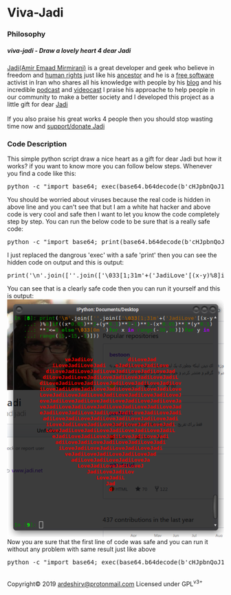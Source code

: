 # Viva-Jadi
<h3>Philosophy</h3>
<h5>viva-jadi - Draw a lovely heart 4 dear Jadi</h5>
<a target="_blank" href="https://github.com/jadijadi">Jadi(Amir Emaad Mirmirani)</a> is a great developer and geek who believe in freedom and <a target="_blank" href="https://en.wikipedia.org/wiki/Human_rights">human rights</a> just like his <a target="_blank" href="https://ardeshirv.github.io/CyrusTheGreat/">ancestor</a> and he is a <a target="_blank" href="https://www.gnu.org/philosophy/free-sw.en.html">free software</a> activist in Iran who shares all his knowledge with people by his <a target="_blank" href="https://jadi.net/">blog</a> and his incredible <a target="_blank" href="https://jadi.net/tag/podcast/">podcast</a> and <a target="_blank" href="https://jadi.net/tag/videocast/">videocast</a>
I praise his approache to help people in our community to make a better society and I developed this project as a little gift for dear <a target="_blank" href="https://github.com/jadijadi">Jadi</a>
<br/><br/>
If you also praise his great works 4 people then you should stop wasting time now and <a target="_blank" href="http://jadi.ir/support-donate/">support/donate Jadi</a>
<br/>
<h3>Code Description</h3>
This simple python script draw a nice heart as a gift for dear Jadi but how it works? if you want to know more you can follow below steps.
Whenever you find a code like this:
<pre>
python -c "import base64; exec(base64.b64decode(b'cHJpbnQoJ1xuJy5qb2luKFsnJy5qb2luKFsnXDAzM1sxOzMxbScrKCdKYWRpTG92ZSdbKHgteSklOF1pZigoeCowLjA1KSoqMisoeSowLjEpKioyLTEpKiozLSh4KjAuMDUpKioyKih5KjAuMSkqKjM8PTAgZWxzZSdcMDMzWzBtICcpZm9yIHggaW4gcmFuZ2UoLTMwLDMwKV0pZm9yIHkgaW4gcmFuZ2UoMTUsLTE1LC0xKV0pKQ=='))"
</pre>
You should be worried about viruses because the real code is hidden in above line and you can't see that but I am a white hat hacker and above code is very cool and safe then I want to let you know the code completely step by step.
You can run the below code to be sure that is a really safe code:
<pre>
python -c "import base64; print(base64.b64decode(b'cHJpbnQoJ1xuJy5qb2luKFsnJy5qb2luKFsnXDAzM1sxOzMxbScrKCdKYWRpTG92ZSdbKHgteSklOF1pZigoeCowLjA1KSoqMisoeSowLjEpKioyLTEpKiozLSh4KjAuMDUpKioyKih5KjAuMSkqKjM8PTAgZWxzZSdcMDMzWzBtICcpZm9yIHggaW4gcmFuZ2UoLTMwLDMwKV0pZm9yIHkgaW4gcmFuZ2UoMTUsLTE1LC0xKV0pKQ=='))"
</pre>
I just replaced the dangrous 'exec' with a safe 'print' then you can see the hidden code on output and this is output:
<pre>
print('\n'.join([''.join(['\033[1;31m'+('JadiLove'[(x-y)%8]if((x*0.05)**2+(y*0.1)**2-1)**3-(x*0.05)**2*(y*0.1)**3<=0 else'\033[0m ')for x in range(-30,30)])for y in range(15,-15,-1)]))
</pre>
You can see that is a clearly safe code then you can run it yourself and this is output:
<img alt="Safe code output" src="https://raw.githubusercontent.com/ArdeshirV/Viva-Jadi/master/img/dear-jadi.png">
Now you are sure that the first line of code was safe and you can run it without any problem with same result just like above
<pre>
python -c "import base64; exec(base64.b64decode(b'cHJpbnQoJ1xuJy5qb2luKFsnJy5qb2luKFsnXDAzM1sxOzMxbScrKCdKYWRpTG92ZSdbKHgteSklOF1pZigoeCowLjA1KSoqMisoeSowLjEpKioyLTEpKiozLSh4KjAuMDUpKioyKih5KjAuMSkqKjM8PTAgZWxzZSdcMDMzWzBtICcpZm9yIHggaW4gcmFuZ2UoLTMwLDMwKV0pZm9yIHkgaW4gcmFuZ2UoMTUsLTE1LC0xKV0pKQ=='))"
</pre>
<br/>
Copyright&copy; 2019 <a href="mailto:ardeshirv@protonmail.com" target="_blank">ardeshirv@protonmail.com</a> Licensed under GPL<sup>v3+</sup>
